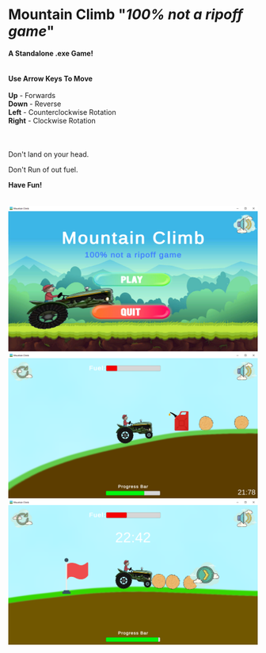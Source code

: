 # Mountain Climb "*100% not a ripoff game*"

**A Standalone .exe Game!**
\
\
\
**Use Arrow Keys To Move**
\
\
**Up** - Forwards\
**Down** - Reverse\
**Left** - Counterclockwise Rotation\
**Right** - Clockwise Rotation\
\
\
\
Don't land on your head.

Don't Run of out fuel.

**Have Fun!**
\
\
\
![alt text](https://github.com/mikemaid/Mountain-Climb/blob/main/Pictures/MainMenu.png?raw=true)
\
![alt text](https://github.com/mikemaid/Mountain-Climb/blob/main/Pictures/Gameplay.png?raw=true)
\
![alt text](https://github.com/mikemaid/Mountain-Climb/blob/main/Pictures/Finish.png?raw=true)
